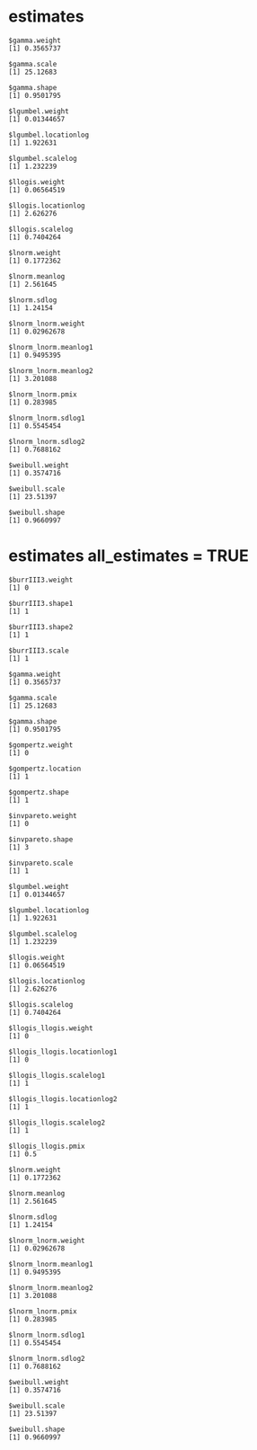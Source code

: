 # estimates

    $gamma.weight
    [1] 0.3565737
    
    $gamma.scale
    [1] 25.12683
    
    $gamma.shape
    [1] 0.9501795
    
    $lgumbel.weight
    [1] 0.01344657
    
    $lgumbel.locationlog
    [1] 1.922631
    
    $lgumbel.scalelog
    [1] 1.232239
    
    $llogis.weight
    [1] 0.06564519
    
    $llogis.locationlog
    [1] 2.626276
    
    $llogis.scalelog
    [1] 0.7404264
    
    $lnorm.weight
    [1] 0.1772362
    
    $lnorm.meanlog
    [1] 2.561645
    
    $lnorm.sdlog
    [1] 1.24154
    
    $lnorm_lnorm.weight
    [1] 0.02962678
    
    $lnorm_lnorm.meanlog1
    [1] 0.9495395
    
    $lnorm_lnorm.meanlog2
    [1] 3.201088
    
    $lnorm_lnorm.pmix
    [1] 0.283985
    
    $lnorm_lnorm.sdlog1
    [1] 0.5545454
    
    $lnorm_lnorm.sdlog2
    [1] 0.7688162
    
    $weibull.weight
    [1] 0.3574716
    
    $weibull.scale
    [1] 23.51397
    
    $weibull.shape
    [1] 0.9660997
    

# estimates all_estimates = TRUE

    $burrIII3.weight
    [1] 0
    
    $burrIII3.shape1
    [1] 1
    
    $burrIII3.shape2
    [1] 1
    
    $burrIII3.scale
    [1] 1
    
    $gamma.weight
    [1] 0.3565737
    
    $gamma.scale
    [1] 25.12683
    
    $gamma.shape
    [1] 0.9501795
    
    $gompertz.weight
    [1] 0
    
    $gompertz.location
    [1] 1
    
    $gompertz.shape
    [1] 1
    
    $invpareto.weight
    [1] 0
    
    $invpareto.shape
    [1] 3
    
    $invpareto.scale
    [1] 1
    
    $lgumbel.weight
    [1] 0.01344657
    
    $lgumbel.locationlog
    [1] 1.922631
    
    $lgumbel.scalelog
    [1] 1.232239
    
    $llogis.weight
    [1] 0.06564519
    
    $llogis.locationlog
    [1] 2.626276
    
    $llogis.scalelog
    [1] 0.7404264
    
    $llogis_llogis.weight
    [1] 0
    
    $llogis_llogis.locationlog1
    [1] 0
    
    $llogis_llogis.scalelog1
    [1] 1
    
    $llogis_llogis.locationlog2
    [1] 1
    
    $llogis_llogis.scalelog2
    [1] 1
    
    $llogis_llogis.pmix
    [1] 0.5
    
    $lnorm.weight
    [1] 0.1772362
    
    $lnorm.meanlog
    [1] 2.561645
    
    $lnorm.sdlog
    [1] 1.24154
    
    $lnorm_lnorm.weight
    [1] 0.02962678
    
    $lnorm_lnorm.meanlog1
    [1] 0.9495395
    
    $lnorm_lnorm.meanlog2
    [1] 3.201088
    
    $lnorm_lnorm.pmix
    [1] 0.283985
    
    $lnorm_lnorm.sdlog1
    [1] 0.5545454
    
    $lnorm_lnorm.sdlog2
    [1] 0.7688162
    
    $weibull.weight
    [1] 0.3574716
    
    $weibull.scale
    [1] 23.51397
    
    $weibull.shape
    [1] 0.9660997
    


